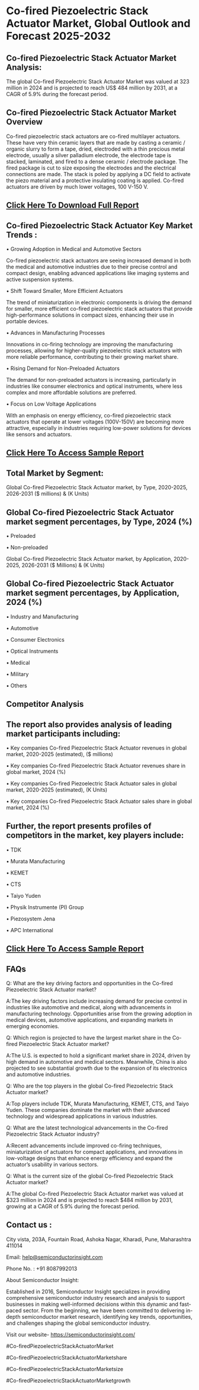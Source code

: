 Co-fired Piezoelectric Stack Actuator Market, Global Outlook and Forecast 2025-2032
=
Co-fired Piezoelectric Stack Actuator Market Analysis:
-
The global Co-fired Piezoelectric Stack Actuator Market was valued at 323 million in 2024 and is projected to reach US$ 484 million by 2031, at a CAGR of 5.9% during the forecast period.

Co-fired Piezoelectric Stack Actuator Market Overview
-
Co-fired piezoelectric stack actuators are co-fired multilayer actuators. These have very thin ceramic layers that are made by casting a ceramic / organic slurry to form a tape, dried, electroded with a thin precious metal electrode, usually a silver palladium electrode, the electrode tape is stacked, laminated, and fired to a dense ceramic / electrode package. The fired package is cut to size exposing the electrodes and the electrical connections are made. The stack is poled by applying a DC field to activate the piezo material and a protective insulating coating is applied. Co-fired actuators are driven by much lower voltages, 100 V-150 V.

[Click Here To Download Full Report](https://semiconductorinsight.com/report/co-fired-piezoelectric-stack-actuator-market/)
-
Co-fired Piezoelectric Stack Actuator Key Market Trends  :
-
•	Growing Adoption in Medical and Automotive Sectors

Co-fired piezoelectric stack actuators are seeing increased demand in both the medical and automotive industries due to their precise control and compact design, enabling advanced applications like imaging systems and active suspension systems.

•	Shift Toward Smaller, More Efficient Actuators

The trend of miniaturization in electronic components is driving the demand for smaller, more efficient co-fired piezoelectric stack actuators that provide high-performance solutions in compact sizes, enhancing their use in portable devices.

•	Advances in Manufacturing Processes

Innovations in co-firing technology are improving the manufacturing processes, allowing for higher-quality piezoelectric stack actuators with more reliable performance, contributing to their growing market share.

•	Rising Demand for Non-Preloaded Actuators

The demand for non-preloaded actuators is increasing, particularly in industries like consumer electronics and optical instruments, where less complex and more affordable solutions are preferred.

•	Focus on Low Voltage Applications

With an emphasis on energy efficiency, co-fired piezoelectric stack actuators that operate at lower voltages (100V-150V) are becoming more attractive, especially in industries requiring low-power solutions for devices like sensors and actuators.

[Click Here To Access Sample Report](https://semiconductorinsight.com/download-sample-report/?product_id=92931)
-
Total Market by Segment:
-
Global Co-fired Piezoelectric Stack Actuator market, by Type, 2020-2025, 2026-2031 ($ millions) & (K Units)

Global Co-fired Piezoelectric Stack Actuator market segment percentages, by Type, 2024 (%)
-
•	Preloaded

•	Non-preloaded

Global Co-fired Piezoelectric Stack Actuator market, by Application, 2020-2025, 2026-2031 ($ Millions) & (K Units)

Global Co-fired Piezoelectric Stack Actuator market segment percentages, by Application, 2024 (%)
-
•	Industry and Manufacturing

•	Automotive

•	Consumer Electronics

•	Optical Instruments

•	Medical

•	Military

•	Others

Competitor Analysis
-
The report also provides analysis of leading market participants including:
-
•	Key companies Co-fired Piezoelectric Stack Actuator revenues in global market, 2020-2025 (estimated), ($ millions)

•	Key companies Co-fired Piezoelectric Stack Actuator revenues share in global market, 2024 (%)

•	Key companies Co-fired Piezoelectric Stack Actuator sales in global market, 2020-2025 (estimated), (K Units)

•	Key companies Co-fired Piezoelectric Stack Actuator sales share in global market, 2024 (%)

Further, the report presents profiles of competitors in the market, key players include:
-
•	TDK

•	Murata Manufacturing

•	KEMET

•	CTS

•	Taiyo Yuden

•	Physik Instrumente (PI) Group

•	Piezosystem Jena

•	APC International

[Click Here To Access Sample Report](https://semiconductorinsight.com/download-sample-report/?product_id=92931)
-
FAQs
-
Q: What are the key driving factors and opportunities in the Co-fired Piezoelectric Stack Actuator market?

A:The key driving factors include increasing demand for precise control in industries like automotive and medical, along with advancements in manufacturing technology. Opportunities arise from the growing adoption in medical devices, automotive applications, and expanding markets in emerging economies.

Q: Which region is projected to have the largest market share in the Co-fired Piezoelectric Stack Actuator market?

A:The U.S. is expected to hold a significant market share in 2024, driven by high demand in automotive and medical sectors. Meanwhile, China is also projected to see substantial growth due to the expansion of its electronics and automotive industries.

Q: Who are the top players in the global Co-fired Piezoelectric Stack Actuator market?

A:Top players include TDK, Murata Manufacturing, KEMET, CTS, and Taiyo Yuden. These companies dominate the market with their advanced technology and widespread applications in various industries.

Q: What are the latest technological advancements in the Co-fired Piezoelectric Stack Actuator industry?

A:Recent advancements include improved co-firing techniques, miniaturization of actuators for compact applications, and innovations in low-voltage designs that enhance energy efficiency and expand the actuator’s usability in various sectors.

Q: What is the current size of the global Co-fired Piezoelectric Stack Actuator market?

A:The global Co-fired Piezoelectric Stack Actuator market was valued at $323 million in 2024 and is projected to reach $484 million by 2031, growing at a CAGR of 5.9% during the forecast period.

Contact us : 
-
City vista, 203A, Fountain Road, Ashoka Nagar, Kharadi, Pune, Maharashtra 411014

Email: help@semiconductorinsight.com

Phone No. : +91 8087992013

About Semiconductor Insight:

Established in 2016, Semiconductor Insight specializes in providing comprehensive semiconductor industry research and analysis to support businesses in making well-informed decisions within this dynamic and fast-paced sector. From the beginning, we have been committed to delivering in-depth semiconductor market research, identifying key trends, opportunities, and challenges shaping the global semiconductor industry.

Visit our website- https://semiconductorinsight.com/

#Co-firedPiezoelectricStackActuatorMarket 

#Co-firedPiezoelectricStackActuatorMarketshare

#Co-firedPiezoelectricStackActuatorMarketsize

#Co-firedPiezoelectricStackActuatorMarketgrowth 
 
 

